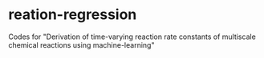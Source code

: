 # reation-regression
Codes for "Derivation of time-varying reaction rate constants of multiscale chemical reactions using machine-learning"
